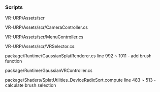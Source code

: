 ### Scripts
VR-URP/Assets/scr

VR-URP/Assets/scr/CameraController.cs

VR-URP/Assets/scr/MenuController.cs

VR-URP/Assets/scr/VRSelector.cs

package/Runtime/GaussianSplatRenderer.cs    line 992 ~ 1011            - add brush function

package/Runtime/GaussianVRController.cs

package/Shaders/SplatUtilities_DeviceRadixSort.compute line 483 ~ 513  -calculate brush selection


